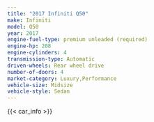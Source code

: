 ```yaml
---
title: "2017 Infiniti Q50"
make: Infiniti
model: Q50
year: 2017
engine-fuel-type: premium unleaded (required)
engine-hp: 208
engine-cylinders: 4
transmission-type: Automatic
driven-wheels: Rear wheel drive
number-of-doors: 4
market-category: Luxury,Performance
vehicle-size: Midsize
vehicle-style: Sedan
---
```


{{< car_info >}}
